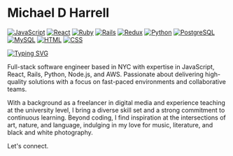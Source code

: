 # Michael D Harrell

[![JavaScript](https://img.shields.io/badge/JavaScript-F7DF1E?logo=javascript&logoColor=black&style=flat)](https://developer.mozilla.org/en-US/docs/Web/JavaScript)
[![React](https://img.shields.io/badge/React-F7DF1E?logo=react&logoColor=black&style=flat&color=blue)](https://reactjs.org/)
[![Ruby](https://img.shields.io/badge/Ruby-CC342D?style=flat&logo=ruby&logoColor=black)](https://www.ruby-lang.org/en/)
[![Rails](https://img.shields.io/badge/Rails-CC342D?style=flat&logo=rubyonrails&logoColor=black)](https://rubyonrails.org/)
[![Redux](https://img.shields.io/badge/Redux-764BC?logo=redux&logoColor=black&style=flat)](https://redux.js.org/)
[![Python](https://img.shields.io/badge/Python-F7DF1E?logo=python&logoColor=black&style=flat&color=yellowgreen)](https://www.python.org/)
[![PostgreSQL](https://img.shields.io/badge/PostgreSQL-4169E1?logo=postgresql&logoColor=white&style=flat)](https://www.postgresql.org/)
[![MySQL](https://img.shields.io/badge/MySQL-1572B6?logo=mysql&logoColor=black&style=flat)](https://www.mysql.com/)
[![HTML](https://img.shields.io/badge/HTML-E34F26?logo=html5&logoColor=black&style=flat)](https://developer.mozilla.org/en-US/docs/Web/HTML)
[![CSS](https://img.shields.io/badge/CSS-1572B6?logo=css3&logoColor=black&style=flat)](https://developer.mozilla.org/en-US/docs/Web/CSS)




[![Typing SVG](https://readme-typing-svg.demolab.com?font=Fira+Code&duration=700&pause=500&color=F7581D&vCenter=true&random=true&width=435&lines=edtech;languagehead;web+developer;software+engineer;musician;app+developer;cybersecurity;writer;edtech;education;literature)](https://git.io/typing-svg)
 
<!-- <img src="./icons/javascript-original.svg" width="48">
<img src="./icons/ruby-plain.svg" width="48">
<img src="./icons/rails-plain.svg" width="48">
<img src="./icons/react-original.svg" width="48">
<img src="./icons/redux-original.svg" width="48">

<img src="./icons/python-original.svg" width="48">
<img src="./icons/amazonwebservices-original.svg" width="48">
<img src="./icons/photoshop-plain.svg" width="48">
<img src="./icons/css3-original.svg" width="48">
<img src="./icons/html5-original.svg" width="48"> -->

Full-stack software engineer based in NYC with expertise in JavaScript, React, Rails, Python, Node.js, and AWS. Passionate about delivering high-quality solutions with a focus on fast-paced environments and collaborative teams.

With a background as a freelancer in digital media and experience teaching at the university level, I bring a diverse skill set and a strong commitment to continuous learning. Beyond coding, I find inspiration at the intersections of art, nature, and language, indulging in my love for music, literature, and black and white photography.

Let's connect.



<!-- 
[![Top Langs](https://github-readme-stats.vercel.app/api/top-langs/?username=mikahado&layout=compact)](https://github.com/samchappel/github-readme-stats) -->



